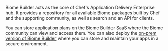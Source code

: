 Biome Builder acts as the core of Chef's Application Delivery Enterprise hub.
It provides a repository for all available Biome packages built by Chef and the supporting community, as well as search and an API for clients.

You can store application plans on the Biome Builder SaaS where the Biome community can view and access them. You can also deploy the [on-prem version of Biome Builder](https://github.com/biome-sh/on-prem-builder) where you can store and maintain your apps in a secure environment.
